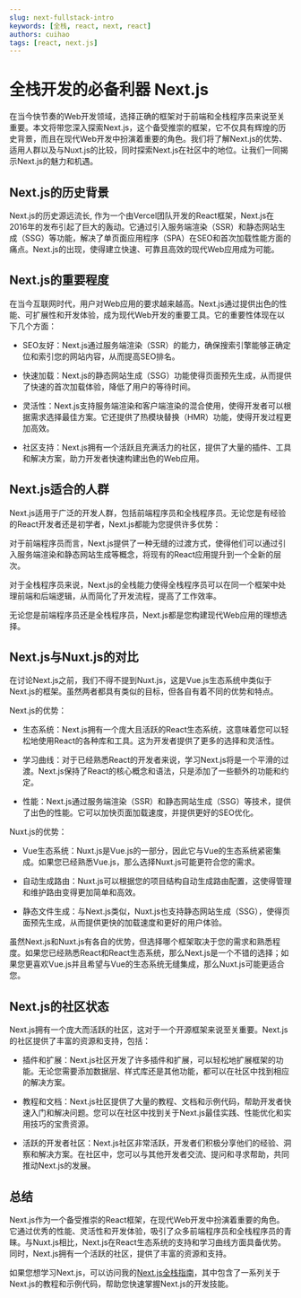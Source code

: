 ```yaml
---
slug: next-fullstack-intro
keywords: [全栈, react, next, react]
authors: cuihao
tags: [react, next.js]
---
```



# 全栈开发的必备利器 Next.js
在当今快节奏的Web开发领域，选择正确的框架对于前端和全栈程序员来说至关重要。本文将带您深入探索Next.js，这个备受推崇的框架，它不仅具有辉煌的历史背景，而且在现代Web开发中扮演着重要的角色。我们将了解Next.js的优势、适用人群以及与Nuxt.js的比较，同时探索Next.js在社区中的地位。让我们一同揭示Next.js的魅力和机遇。


## Next.js的历史背景
Next.js的历史源远流长, 作为一个由Vercel团队开发的React框架，Next.js在2016年的发布引起了巨大的轰动。它通过引入服务端渲染（SSR）和静态网站生成（SSG）等功能，解决了单页面应用程序（SPA）在SEO和首次加载性能方面的痛点。Next.js的出现，使得建立快速、可靠且高效的现代Web应用成为可能。


## Next.js的重要程度
在当今互联网时代，用户对Web应用的要求越来越高。Next.js通过提供出色的性能、可扩展性和开发体验，成为现代Web开发的重要工具。它的重要性体现在以下几个方面：

- SEO友好：Next.js通过服务端渲染（SSR）的能力，确保搜索引擎能够正确定位和索引您的网站内容，从而提高SEO排名。

- 快速加载：Next.js的静态网站生成（SSG）功能使得页面预先生成，从而提供了快速的首次加载体验，降低了用户的等待时间。

- 灵活性：Next.js支持服务端渲染和客户端渲染的混合使用，使得开发者可以根据需求选择最佳方案。它还提供了热模块替换（HMR）功能，使得开发过程更加高效。

- 社区支持：Next.js拥有一个活跃且充满活力的社区，提供了大量的插件、工具和解决方案，助力开发者快速构建出色的Web应用。


## Next.js适合的人群
Next.js适用于广泛的开发人群，包括前端程序员和全栈程序员。无论您是有经验的React开发者还是初学者，Next.js都能为您提供许多优势：

对于前端程序员而言，Next.js提供了一种无缝的过渡方式，使得他们可以通过引入服务端渲染和静态网站生成等概念，将现有的React应用提升到一个全新的层次。

对于全栈程序员来说，Next.js的全栈能力使得全栈程序员可以在同一个框架中处理前端和后端逻辑，从而简化了开发流程，提高了工作效率。

无论您是前端程序员还是全栈程序员，Next.js都是您构建现代Web应用的理想选择。


## Next.js与Nuxt.js的对比
在讨论Next.js之前，我们不得不提到Nuxt.js，这是Vue.js生态系统中类似于Next.js的框架。虽然两者都具有类似的目标，但各自有着不同的优势和特点。

Next.js的优势：

- 生态系统：Next.js拥有一个庞大且活跃的React生态系统，这意味着您可以轻松地使用React的各种库和工具。这为开发者提供了更多的选择和灵活性。

- 学习曲线：对于已经熟悉React的开发者来说，学习Next.js将是一个平滑的过渡。Next.js保持了React的核心概念和语法，只是添加了一些额外的功能和约定。

- 性能：Next.js通过服务端渲染（SSR）和静态网站生成（SSG）等技术，提供了出色的性能。它可以加快页面加载速度，并提供更好的SEO优化。

Nuxt.js的优势：

- Vue生态系统：Nuxt.js是Vue.js的一部分，因此它与Vue的生态系统紧密集成。如果您已经熟悉Vue.js，那么选择Nuxt.js可能更符合您的需求。

- 自动生成路由：Nuxt.js可以根据您的项目结构自动生成路由配置，这使得管理和维护路由变得更加简单和高效。

- 静态文件生成：与Next.js类似，Nuxt.js也支持静态网站生成（SSG），使得页面预先生成，从而提供更快的加载速度和更好的用户体验。

虽然Next.js和Nuxt.js有各自的优势，但选择哪个框架取决于您的需求和熟悉程度。如果您已经熟悉React和React生态系统，那么Next.js是一个不错的选择；如果您更喜欢Vue.js并且希望与Vue的生态系统无缝集成，那么Nuxt.js可能更适合您。


## Next.js的社区状态
Next.js拥有一个庞大而活跃的社区，这对于一个开源框架来说至关重要。Next.js的社区提供了丰富的资源和支持，包括：

- 插件和扩展：Next.js社区开发了许多插件和扩展，可以轻松地扩展框架的功能。无论您需要添加数据层、样式库还是其他功能，都可以在社区中找到相应的解决方案。

- 教程和文档：Next.js社区提供了大量的教程、文档和示例代码，帮助开发者快速入门和解决问题。您可以在社区中找到关于Next.js最佳实践、性能优化和实用技巧的宝贵资源。

- 活跃的开发者社区：Next.js社区非常活跃，开发者们积极分享他们的经验、洞察和解决方案。在社区中，您可以与其他开发者交流、提问和寻求帮助，共同推动Next.js的发展。


## 总结
Next.js作为一个备受推崇的React框架，在现代Web开发中扮演着重要的角色。它通过优秀的性能、灵活性和开发体验，吸引了众多前端程序员和全栈程序员的青睐。与Nuxt.js相比，Next.js在React生态系统的支持和学习曲线方面具备优势。同时，Next.js拥有一个活跃的社区，提供了丰富的资源和支持。

如果您想学习Next.js，可以访问我的[Next.js全栈指南](https://blog.chdl.fun/ChBlog/docs/category/nextjs/)，其中包含了一系列关于Next.js的教程和示例代码，帮助您快速掌握Next.js的开发技能。
